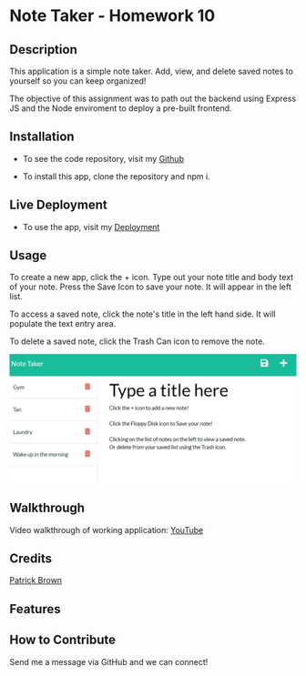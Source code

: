 # Note Taker - Homework 10

## Description

This application is a simple note taker. Add, view, and delete saved notes to yourself so you can keep organized!

The objective of this assignment was to path out the backend using Express JS and the Node enviroment to deploy a pre-built frontend.

## Installation

- To see the code repository, visit my [Github](https://github.com/patrickbrown-io/not3taker)

- To install this app, clone the repository and npm i.

## Live Deployment

- To use the app, visit my [Deployment](https://lit-dawn-71064.herokuapp.com/)

## Usage

To create a new app, click the + icon.
Type out your note title and body text of your note.
Press the Save Icon to save your note. It will appear in the left list.

To access a saved note, click the note's title in the left hand side. It will populate the text entry area.

To delete a saved note, click the Trash Can icon to remove the note.

![Screenshot of Filled Notes App](./assets/screenshot2.jpg)

## Walkthrough

Video walkthrough of working application: [YouTube](https://youtu.be/t9Nx2252Ktk)

## Credits

[Patrick Brown](https://github.com/patrickbrown-io)

## Features

## How to Contribute

Send me a message via GitHub and we can connect!
